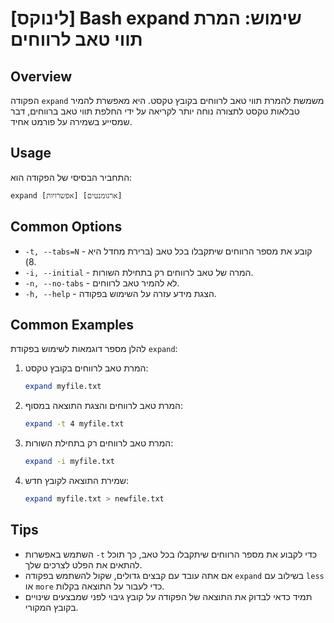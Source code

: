 # [לינוקס] Bash expand שימוש: המרת תווי טאב לרווחים

## Overview
הפקודה `expand` משמשת להמרת תווי טאב לרווחים בקובץ טקסט. היא מאפשרת להמיר טבלאות טקסט לתצורה נוחה יותר לקריאה על ידי החלפת תווי טאב ברווחים, דבר שמסייע בשמירה על פורמט אחיד.

## Usage
התחביר הבסיסי של הפקודה הוא:

```
expand [אפשרויות] [ארגומנטים]
```

## Common Options
- `-t, --tabs=N` - קובע את מספר הרווחים שיתקבלו בכל טאב (ברירת מחדל היא 8).
- `-i, --initial` - המרה של טאב לרווחים רק בתחילת השורות.
- `-n, --no-tabs` - לא להמיר טאב לרווחים.
- `-h, --help` - הצגת מידע עזרה על השימוש בפקודה.

## Common Examples
להלן מספר דוגמאות לשימוש בפקודת `expand`:

1. המרת טאב לרווחים בקובץ טקסט:
   ```bash
   expand myfile.txt
   ```

2. המרת טאב לרווחים והצגת התוצאה במסוף:
   ```bash
   expand -t 4 myfile.txt
   ```

3. המרת טאב לרווחים רק בתחילת השורות:
   ```bash
   expand -i myfile.txt
   ```

4. שמירת התוצאה לקובץ חדש:
   ```bash
   expand myfile.txt > newfile.txt
   ```

## Tips
- השתמש באפשרות `-t` כדי לקבוע את מספר הרווחים שיתקבלו בכל טאב, כך תוכל להתאים את הפלט לצרכים שלך.
- אם אתה עובד עם קבצים גדולים, שקול להשתמש בפקודה `expand` בשילוב עם `less` או `more` כדי לעבור על התוצאה בקלות.
- תמיד כדאי לבדוק את התוצאה של הפקודה על קובץ גיבוי לפני שמבצעים שינויים בקובץ המקורי.